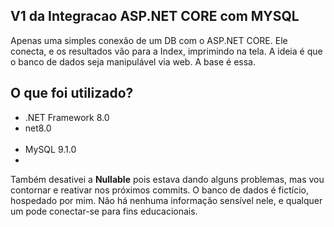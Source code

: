 ## V1 da Integracao ASP.NET CORE com MYSQL

Apenas uma simples conexão de um DB com o ASP.NET CORE. Ele conecta, e os resultados vão para a Index, imprimindo na tela.
A ideia é que o banco de dados seja manipulável via web. A base é essa.

## O que foi utilizado?

<ul>
<li>.NET Framework 8.0</li>
<li><TargetFramework>net8.0</TargetFramework></li>
<br>
<li>MySQL 9.1.0</li>
<li><PackageReference Include="MySql.Data" Version="9.1.0" /></li>
</ul>

Também desativei a <b>Nullable</b> pois estava dando alguns problemas, mas vou contornar e reativar nos próximos commits. 
O banco de dados é fictício, hospedado por mim. Não há nenhuma informação sensível nele, e qualquer um pode conectar-se para fins educacionais.
